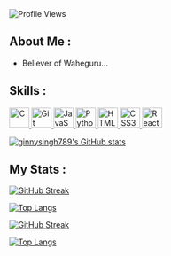 
<!-- For profile views I used an opensource project https://github.com/antonkomarev/github-profile-views-counter -->
<img src = "https://komarev.com/ghpvc/?username=ginnysingh789&color=orange&style=flat-square" alt ="Profile Views">

## About Me :
- Believer of Waheguru...
## Skills :

<p align="left">
  <a href="https://docs.microsoft.com/en-us/cpp/?view=msvc-170" target="_blank" rel="noreferrer">
    <img src="https://raw.githubusercontent.com/danielcranney/readme-generator/main/public/icons/skills/c-colored.svg" width="36" height="36" alt="C" />
  </a>
  <a href="https://git-scm.com/" target="_blank" rel="noreferrer">
    <img src="https://raw.githubusercontent.com/danielcranney/readme-generator/main/public/icons/skills/git-colored.svg" width="36" height="36" alt="Git" />
  </a>
  <a href="https://developer.mozilla.org/en-US/docs/Web/JavaScript" target="_blank" rel="noreferrer">
    <img src="https://raw.githubusercontent.com/danielcranney/readme-generator/main/public/icons/skills/javascript-colored.svg" width="36" height="36" alt="JavaScript" />
  </a>
  <a href="https://www.python.org/" target="_blank" rel="noreferrer">
    <img src="https://raw.githubusercontent.com/danielcranney/readme-generator/main/public/icons/skills/python-colored.svg" width="36" height="36" alt="Python" />
  </a>
  <a href="https://developer.mozilla.org/en-US/docs/Glossary/HTML5" target="_blank" rel="noreferrer">
    <img src="https://raw.githubusercontent.com/danielcranney/readme-generator/main/public/icons/skills/html5-colored.svg" width="36" height="36" alt="HTML5" />
  </a>
  <a href="https://www.w3.org/TR/CSS/#css" target="_blank" rel="noreferrer">
    <img src="https://raw.githubusercontent.com/danielcranney/readme-generator/main/public/icons/skills/css3-colored.svg" width="36" height="36" alt="CSS3" />
  </a>
  <a href="https://reactjs.org/" target="_blank" rel="noreferrer">
    <img src="https://raw.githubusercontent.com/danielcranney/readme-generator/main/public/icons/skills/react-colored.svg" width="36" height="36" alt="React" />
  </a>
</p>


<a href="http://www.github.com/ginnysingh789">
  <img src="https://github-readme-stats.vercel.app/api?username=ginnysingh789&show_icons=true&hide=&count_private=true&title_color=ebdbb2&text_color=ebdbb2&icon_color=83a598&bg_color=282828&hide_border=true&show_icons=true&theme=gruvbox" alt="ginnysingh789's GitHub stats" />
</a>

## My Stats :

[![GitHub Streak](http://github-readme-streak-stats.herokuapp.com?user=ginnysingh789&theme=gruvbox&date_format=M%20j%5B%2C%20Y%5D)](https://git.io/streak-stats)

[![Top Langs](https://github-readme-stats.vercel.app/api/top-langs/?username=ginnysingh789&layout=compact&theme=gruvbox)](https://github.com/anuraghazra/github-readme-stats)


[![GitHub Streak](http://github-readme-streak-stats.herokuapp.com?user=ginnysingh789&theme=gruvbox&date_format=M%20j%5B%2C%20Y%5D)](https://git.io/streak-stats)

[![Top Langs](https://github-readme-stats.vercel.app/api/top-langs/?username=ginnysingh789&layout=compact&theme=gruvbox)](https://github.com/anuraghazra/github-readme-stats)
